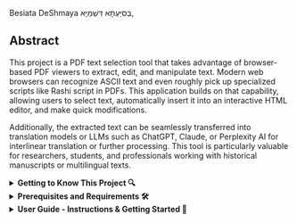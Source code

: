 Besiata DeShmaya בְּסִיַּעְתָּא דִּשְׁמַיָּא,

## **Abstract**
This project is a PDF text selection tool that takes advantage of browser-based PDF viewers to extract, edit, and manipulate text. Modern web browsers can recognize ASCII text and even roughly pick up specialized scripts like Rashi script in PDFs. This application builds on that capability, allowing users to select text, automatically insert it into an interactive HTML editor, and make quick modifications.

Additionally, the extracted text can be seamlessly transferred into translation models or LLMs such as ChatGPT, Claude, or Perplexity AI for interlinear translation or further processing. This tool is particularly valuable for researchers, students, and professionals working with historical manuscripts or multilingual texts.


<details>
  <summary><strong> Getting to Know This Project 🔍 </strong></summary>

From what it seems, most PDF viewers have an ability to pick up ASCII text from PDF Documents. It seems even most can pick up the famous and illustrious **Rashi script** from PDFs as well, as shown in the picture below.

![Alt text](images/ref1.jpeg)

Select any of the words from the PDF document, and you will see the text registered in the selection space, as shown in the picture above.

Now, this application allows you, once you have selected the text, to press **Enter** on any selection, and it will automatically add the word into an **interactive HTML editor**, as seen in the image below.

![Alt text](images/EditMode.png)

**Summary**

Overall this allows for **easy editing** and is great for **rendering old manuscripts into selectable form**. (Meaning, in order to copy or paste the text later if needed, or to send the overall text into any **translation model or LLM** like ChatGPT, Claude, or Perplexity AI that supports interlinear translation.) 

This is a very useful application because it allows for **quick text modifications** using the program and saves the output into a **persistent file on the system**.

</details>

<details> 
   <summary><strong>Prerequisites and Requirements 🛠️ </strong></summary>

NodeJS and Python should be installed on your computer. To install Node.js and Python, follow these links:

- [Download Node.js](https://nodejs.org/)
- [Download Python](https://www.python.org/)

</details>

<details>
 <summary><strong>User Guide - Instructions & Getting Started 🚀 </strong></summary>

**Tutorial** 

To run the program, clone the repository and start the local server using:

```sh
node server.js
